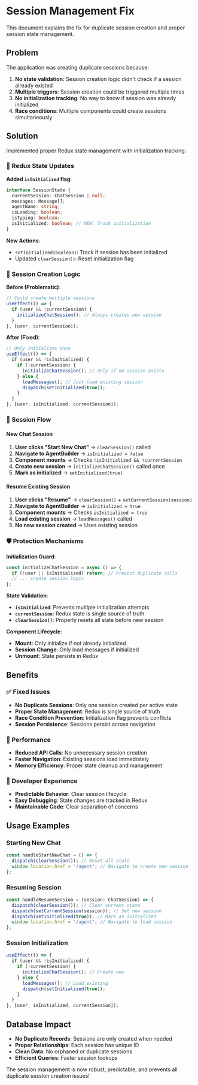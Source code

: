 # Session Management Fix

This document explains the fix for duplicate session creation and proper session state management.

## Problem

The application was creating duplicate sessions because:

1. **No state validation**: Session creation logic didn't check if a session already existed
2. **Multiple triggers**: Session creation could be triggered multiple times
3. **No initialization tracking**: No way to know if session was already initialized
4. **Race conditions**: Multiple components could create sessions simultaneously

## Solution

Implemented proper Redux state management with initialization tracking:

### 🔧 Redux State Updates

**Added `isInitialized` flag**:

```typescript
interface SessionState {
  currentSession: ChatSession | null;
  messages: Message[];
  agentName: string;
  isLoading: boolean;
  isTyping: boolean;
  isInitialized: boolean; // NEW: Track initialization
}
```

**New Actions**:

- `setInitialized(boolean)`: Track if session has been initialized
- Updated `clearSession()`: Reset initialization flag

### 🎯 Session Creation Logic

**Before (Problematic)**:

```typescript
// Could create multiple sessions
useEffect(() => {
  if (user && !currentSession) {
    initializeChatSession(); // Always creates new session
  }
}, [user, currentSession]);
```

**After (Fixed)**:

```typescript
// Only initializes once
useEffect(() => {
  if (user && !isInitialized) {
    if (!currentSession) {
      initializeChatSession(); // Only if no session exists
    } else {
      loadMessages(); // Just load existing session
      dispatch(setInitialized(true));
    }
  }
}, [user, isInitialized, currentSession]);
```

### 🔄 Session Flow

#### New Chat Session

1. **User clicks "Start New Chat"** → `clearSession()` called
2. **Navigate to AgentBuilder** → `isInitialized = false`
3. **Component mounts** → Checks `!isInitialized && !currentSession`
4. **Create new session** → `initializeChatSession()` called once
5. **Mark as initialized** → `setInitialized(true)`

#### Resume Existing Session

1. **User clicks "Resume"** → `clearSession()` + `setCurrentSession(session)`
2. **Navigate to AgentBuilder** → `isInitialized = true`
3. **Component mounts** → Checks `isInitialized = true`
4. **Load existing session** → `loadMessages()` called
5. **No new session created** → Uses existing session

### 🛡️ Protection Mechanisms

**Initialization Guard**:

```typescript
const initializeChatSession = async () => {
  if (!user || isInitialized) return; // Prevent duplicate calls
  // ... create session logic
};
```

**State Validation**:

- **`isInitialized`**: Prevents multiple initialization attempts
- **`currentSession`**: Redux state is single source of truth
- **`clearSession()`**: Properly resets all state before new session

**Component Lifecycle**:

- **Mount**: Only initialize if not already initialized
- **Session Change**: Only load messages if initialized
- **Unmount**: State persists in Redux

## Benefits

### ✅ Fixed Issues

- **No Duplicate Sessions**: Only one session created per active state
- **Proper State Management**: Redux is single source of truth
- **Race Condition Prevention**: Initialization flag prevents conflicts
- **Session Persistence**: Sessions persist across navigation

### 🚀 Performance

- **Reduced API Calls**: No unnecessary session creation
- **Faster Navigation**: Existing sessions load immediately
- **Memory Efficiency**: Proper state cleanup and management

### 🔧 Developer Experience

- **Predictable Behavior**: Clear session lifecycle
- **Easy Debugging**: State changes are tracked in Redux
- **Maintainable Code**: Clear separation of concerns

## Usage Examples

### Starting New Chat

```typescript
const handleStartNewChat = () => {
  dispatch(clearSession()); // Reset all state
  window.location.href = "/agent"; // Navigate to create new session
};
```

### Resuming Session

```typescript
const handleResumeSession = (session: ChatSession) => {
  dispatch(clearSession()); // Clear current state
  dispatch(setCurrentSession(session)); // Set new session
  dispatch(setInitialized(true)); // Mark as initialized
  window.location.href = "/agent"; // Navigate to load session
};
```

### Session Initialization

```typescript
useEffect(() => {
  if (user && !isInitialized) {
    if (!currentSession) {
      initializeChatSession(); // Create new
    } else {
      loadMessages(); // Load existing
      dispatch(setInitialized(true));
    }
  }
}, [user, isInitialized, currentSession]);
```

## Database Impact

- **No Duplicate Records**: Sessions are only created when needed
- **Proper Relationships**: Each session has unique ID
- **Clean Data**: No orphaned or duplicate sessions
- **Efficient Queries**: Faster session lookups

The session management is now robust, predictable, and prevents all duplicate session creation issues!
